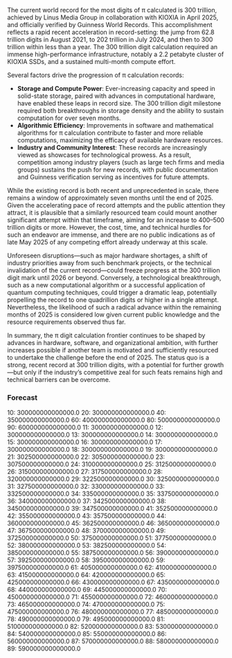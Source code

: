 The current world record for the most digits of π calculated is 300 trillion, achieved by Linus Media Group in collaboration with KIOXIA in April 2025, and officially verified by Guinness World Records. This accomplishment reflects a rapid recent acceleration in record-setting: the jump from 62.8 trillion digits in August 2021, to 202 trillion in July 2024, and then to 300 trillion within less than a year. The 300 trillion digit calculation required an immense high-performance infrastructure, notably a 2.2 petabyte cluster of KIOXIA SSDs, and a sustained multi-month compute effort.

Several factors drive the progression of π calculation records:

- **Storage and Compute Power**: Ever-increasing capacity and speed in solid-state storage, paired with advances in computational hardware, have enabled these leaps in record size. The 300 trillion digit milestone required both breakthroughs in storage density and the ability to sustain computation for over seven months.
- **Algorithmic Efficiency**: Improvements in software and mathematical algorithms for π calculation contribute to faster and more reliable computations, maximizing the efficacy of available hardware resources.
- **Industry and Community Interest**: These records are increasingly viewed as showcases for technological prowess. As a result, competition among industry players (such as large tech firms and media groups) sustains the push for new records, with public documentation and Guinness verification serving as incentives for future attempts.

While the existing record is both recent and unprecedented in scale, there remains a window of approximately seven months until the end of 2025. Given the accelerating pace of record attempts and the public attention they attract, it is plausible that a similarly resourced team could mount another significant attempt within that timeframe, aiming for an increase to 400–500 trillion digits or more. However, the cost, time, and technical hurdles for such an endeavor are immense, and there are no public indications as of late May 2025 of any competing effort already underway at this scale.

Unforeseen disruptions—such as major hardware shortages, a shift of industry priorities away from such benchmark projects, or the technical invalidation of the current record—could freeze progress at the 300 trillion digit mark until 2026 or beyond. Conversely, a technological breakthrough, such as a new computational algorithm or a successful application of quantum computing techniques, could trigger a dramatic leap, potentially propelling the record to one quadrillion digits or higher in a single attempt. Nevertheless, the likelihood of such a radical advance within the remaining months of 2025 is considered low given current public knowledge and the resource requirements observed thus far.

In summary, the π digit calculation frontier continues to be shaped by advances in hardware, software, and organizational ambition, with further increases possible if another team is motivated and sufficiently resourced to undertake the challenge before the end of 2025. The status quo is a strong, recent record at 300 trillion digits, with a potential for further growth—but only if the industry’s competitive zeal for such feats remains high and technical barriers can be overcome.

### Forecast

10: 300000000000000.0
20: 300000000000000.0
40: 350000000000000.0
60: 400000000000000.0
80: 500000000000000.0
90: 600000000000000.0
11: 300000000000000.0
12: 300000000000000.0
13: 300000000000000.0
14: 300000000000000.0
15: 300000000000000.0
16: 300000000000000.0
17: 300000000000000.0
18: 300000000000000.0
19: 300000000000000.0
21: 302500000000000.0
22: 305000000000000.0
23: 307500000000000.0
24: 310000000000000.0
25: 312500000000000.0
26: 315000000000000.0
27: 317500000000000.0
28: 320000000000000.0
29: 322500000000000.0
30: 325000000000000.0
31: 327500000000000.0
32: 330000000000000.0
33: 332500000000000.0
34: 335000000000000.0
35: 337500000000000.0
36: 340000000000000.0
37: 342500000000000.0
38: 345000000000000.0
39: 347500000000000.0
41: 352500000000000.0
42: 355000000000000.0
43: 357500000000000.0
44: 360000000000000.0
45: 362500000000000.0
46: 365000000000000.0
47: 367500000000000.0
48: 370000000000000.0
49: 372500000000000.0
50: 375000000000000.0
51: 377500000000000.0
52: 380000000000000.0
53: 382500000000000.0
54: 385000000000000.0
55: 387500000000000.0
56: 390000000000000.0
57: 392500000000000.0
58: 395000000000000.0
59: 397500000000000.0
61: 405000000000000.0
62: 410000000000000.0
63: 415000000000000.0
64: 420000000000000.0
65: 425000000000000.0
66: 430000000000000.0
67: 435000000000000.0
68: 440000000000000.0
69: 445000000000000.0
70: 450000000000000.0
71: 455000000000000.0
72: 460000000000000.0
73: 465000000000000.0
74: 470000000000000.0
75: 475000000000000.0
76: 480000000000000.0
77: 485000000000000.0
78: 490000000000000.0
79: 495000000000000.0
81: 510000000000000.0
82: 520000000000000.0
83: 530000000000000.0
84: 540000000000000.0
85: 550000000000000.0
86: 560000000000000.0
87: 570000000000000.0
88: 580000000000000.0
89: 590000000000000.0